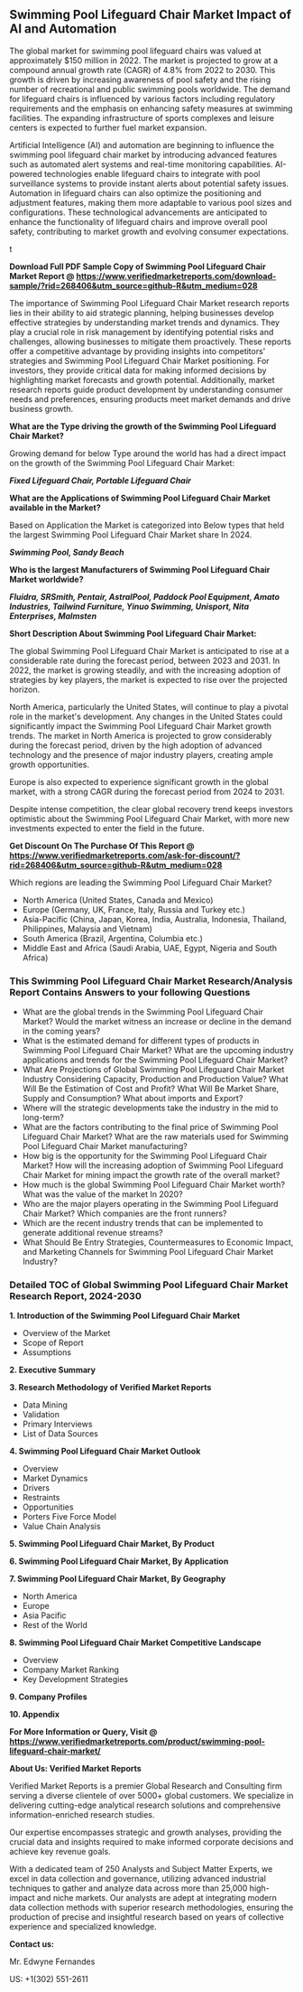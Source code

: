 <h2>Swimming Pool Lifeguard Chair Market Impact of AI and Automation</h2><p>The global market for swimming pool lifeguard chairs was valued at approximately $150 million in 2022. The market is projected to grow at a compound annual growth rate (CAGR) of 4.8% from 2022 to 2030. This growth is driven by increasing awareness of pool safety and the rising number of recreational and public swimming pools worldwide. The demand for lifeguard chairs is influenced by various factors including regulatory requirements and the emphasis on enhancing safety measures at swimming facilities. The expanding infrastructure of sports complexes and leisure centers is expected to further fuel market expansion.</p><p>Artificial Intelligence (AI) and automation are beginning to influence the swimming pool lifeguard chair market by introducing advanced features such as automated alert systems and real-time monitoring capabilities. AI-powered technologies enable lifeguard chairs to integrate with pool surveillance systems to provide instant alerts about potential safety issues. Automation in lifeguard chairs can also optimize the positioning and adjustment features, making them more adaptable to various pool sizes and configurations. These technological advancements are anticipated to enhance the functionality of lifeguard chairs and improve overall pool safety, contributing to market growth and evolving consumer expectations.</p>t</p><p id="" class=""><strong>Download Full PDF Sample Copy of Swimming Pool Lifeguard Chair Market Report @ <a href="https://www.verifiedmarketreports.com/download-sample/?rid=268406&utm_source=github-R&utm_medium=028" target="_blank">https://www.verifiedmarketreports.com/download-sample/?rid=268406&utm_source=github-R&utm_medium=028</a></strong></p><p>The importance of&nbsp;Swimming Pool Lifeguard Chair Market research reports lies in their ability to aid strategic planning, helping businesses develop effective strategies by understanding market trends and dynamics. They play a crucial role in risk management by identifying potential risks and challenges, allowing businesses to mitigate them proactively. These reports offer a competitive advantage by providing insights into competitors' strategies and Swimming Pool Lifeguard Chair Market positioning. For investors, they provide critical data for making informed decisions by highlighting market forecasts and growth potential. Additionally, market research reports guide product development by understanding consumer needs and preferences, ensuring products meet market demands and drive business growth.</p><p><strong>What are the&nbsp;Type driving the growth of the Swimming Pool Lifeguard Chair Market?</strong></p><p id="" class="">Growing demand for below Type around the world has had a direct impact on the growth of the Swimming Pool Lifeguard Chair Market:</p><em><strong>Fixed Lifeguard Chair, Portable Lifeguard Chair</strong></em></p><strong>What are the&nbsp;Applications&nbsp;of Swimming Pool Lifeguard Chair Market available in the Market?</strong></p><p id="" class="">Based on Application the Market is categorized into Below types that held the largest Swimming Pool Lifeguard Chair Market share In 2024.</p><em><strong>Swimming Pool, Sandy Beach</strong></em></p><strong>Who is the largest Manufacturers of Swimming Pool Lifeguard Chair Market worldwide?</strong></p><p><em><strong>Fluidra, SRSmith, Pentair, AstralPool, Paddock Pool Equipment, Amato Industries, Tailwind Furniture, Yinuo Swimming, Unisport, Nita Enterprises, Malmsten</strong></em></p><p id="" class=""><strong>Short Description About Swimming Pool Lifeguard Chair Market:</strong></p><p>The global Swimming Pool Lifeguard Chair Market is anticipated to rise at a considerable rate during the forecast period, between 2023 and 2031. In 2022, the market is growing steadily, and with the increasing adoption of strategies by key players, the market is expected to rise over the projected horizon.</p><p>North America, particularly the United States, will continue to play a pivotal role in the market's development. Any changes in the United States could significantly impact the Swimming Pool Lifeguard Chair Market growth trends. The market in North America is projected to grow considerably during the forecast period, driven by the high adoption of advanced technology and the presence of major industry players, creating ample growth opportunities.</p><p>Europe is also expected to experience significant growth in the global market, with a strong CAGR during the forecast period from 2024 to 2031.</p><p>Despite intense competition, the clear global recovery trend keeps investors optimistic about the Swimming Pool Lifeguard Chair Market, with more new investments expected to enter the field in the future.</p><p id="" class=""><strong>Get Discount On The Purchase Of This Report @ <a href="https://www.verifiedmarketreports.com/ask-for-discount/?rid=268406&utm_source=github-R&utm_medium=028" target="_blank">https://www.verifiedmarketreports.com/ask-for-discount/?rid=268406&utm_source=github-R&utm_medium=028</a></strong></p>Which regions are leading the Swimming Pool Lifeguard Chair Market?</p><ul><li>North America (United States, Canada and Mexico)</li><li>Europe (Germany, UK, France, Italy, Russia and Turkey etc.)</li><li>Asia-Pacific (China, Japan, Korea, India, Australia, Indonesia, Thailand, Philippines, Malaysia and Vietnam)</li><li>South America (Brazil, Argentina, Columbia etc.)</li><li>Middle East and Africa (Saudi Arabia, UAE, Egypt, Nigeria and South Africa)</li></ul><h3 id="" class="">This Swimming Pool Lifeguard Chair Market Research/Analysis Report Contains Answers to your following Questions</h3><ul><li>What are the global trends in the Swimming Pool Lifeguard Chair Market? Would the market witness an increase or decline in the demand in the coming years?</li><li>What is the estimated demand for different types of products in Swimming Pool Lifeguard Chair Market? What are the upcoming industry applications and trends for the Swimming Pool Lifeguard Chair Market?</li><li>What Are Projections of Global Swimming Pool Lifeguard Chair Market Industry Considering Capacity, Production and Production Value? What Will Be the Estimation of Cost and Profit? What Will Be Market Share, Supply and Consumption? What about imports and Export?</li><li>Where will the strategic developments take the industry in the mid to long-term?</li><li>What are the factors contributing to the final price of Swimming Pool Lifeguard Chair Market? What are the raw materials used for Swimming Pool Lifeguard Chair Market manufacturing?</li><li>How big is the opportunity for the Swimming Pool Lifeguard Chair Market? How will the increasing adoption of Swimming Pool Lifeguard Chair Market for mining impact the growth rate of the overall market?</li><li>How much is the global Swimming Pool Lifeguard Chair Market worth? What was the value of the market In 2020?</li><li>Who are the major players operating in the Swimming Pool Lifeguard Chair Market? Which companies are the front runners?</li><li>Which are the recent industry trends that can be implemented to generate additional revenue streams?</li><li>What Should Be Entry Strategies, Countermeasures to Economic Impact, and Marketing Channels for Swimming Pool Lifeguard Chair Market Industry?</li></ul><h3 id="" class="">Detailed TOC of Global Swimming Pool Lifeguard Chair Market Research Report, 2024-2030</h3><p id="" class=""><strong>1. Introduction of the Swimming Pool Lifeguard Chair Market</strong></p><ul><li>Overview of the Market</li><li>Scope of Report</li><li>Assumptions</li></ul><p id="" class=""><strong>2. Executive Summary</strong></p><p id="" class=""><strong>3. Research Methodology of Verified Market Reports</strong></p><ul><li>Data Mining</li><li>Validation</li><li>Primary Interviews</li><li>List of Data Sources</li></ul><p id="" class=""><strong>4. Swimming Pool Lifeguard Chair Market Outlook</strong></p><ul><li>Overview</li><li>Market Dynamics</li><li>Drivers</li><li>Restraints</li><li>Opportunities</li><li>Porters Five Force Model</li><li>Value Chain Analysis</li></ul><p id="" class=""><strong>5. Swimming Pool Lifeguard Chair Market, By Product</strong></p><p id="" class=""><strong>6. Swimming Pool Lifeguard Chair Market, By Application</strong></p><p id="" class=""><strong>7. Swimming Pool Lifeguard Chair Market, By Geography</strong></p><ul><li>North America</li><li>Europe</li><li>Asia Pacific</li><li>Rest of the World</li></ul><p id="" class=""><strong>8. Swimming Pool Lifeguard Chair Market Competitive Landscape</strong></p><ul><li>Overview</li><li>Company Market Ranking</li><li>Key Development Strategies</li></ul><p id="" class=""><strong>9. Company Profiles</strong></p><p id="" class=""><strong>10. Appendix</strong></p><p id="" class=""><strong>For More Information or Query, Visit @ <a href="https://www.verifiedmarketreports.com/product/swimming-pool-lifeguard-chair-market/" target="_blank">https://www.verifiedmarketreports.com/product/swimming-pool-lifeguard-chair-market/</a></strong></p><p id="" class=""><strong>About Us: Verified Market Reports</strong></p><p id="" class="">Verified Market Reports is a premier Global Research and Consulting firm serving a diverse clientele of over 5000+ global customers. We specialize in delivering cutting-edge analytical research solutions and comprehensive information-enriched research studies.</p><p id="" class="">Our expertise encompasses strategic and growth analyses, providing the crucial data and insights required to make informed corporate decisions and achieve key revenue goals.</p><p id="" class="">With a dedicated team of 250 Analysts and Subject Matter Experts, we excel in data collection and governance, utilizing advanced industrial techniques to gather and analyze data across more than 25,000 high-impact and niche markets. Our analysts are adept at integrating modern data collection methods with superior research methodologies, ensuring the production of precise and insightful research based on years of collective experience and specialized knowledge.</p><p id="" class=""><strong>Contact us:</strong></p><p id="" class="">Mr. Edwyne Fernandes</p><p id="" class="">US: +1(302) 551-2611</p>